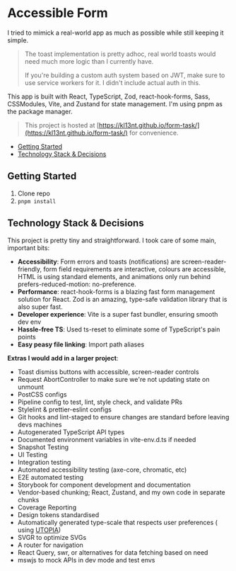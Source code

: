 # Accessible Form

I tried to mimick a real-world app as much as possible while still keeping it simple.

> The toast implementation is pretty adhoc, real world toasts would need much more logic than I currently have.
>
> If you're building a custom auth system based on JWT, make sure to use service workers for it. I didn't include actual auth in this. 

This app is built with React, TypeScript, Zod, react-hook-forms, Sass, CSSModules, Vite, and Zustand for state
management. I'm using pnpm as the package manager.

> This project is hosted at [https://kl13nt.github.io/form-task/](https://kl13nt.github.io/form-task/) for convenience.

- [Getting Started](#getting-started)
- [Technology Stack \& Decisions](#technology-stack--decisions)

## Getting Started

1. Clone repo
2. `pnpm install`

## Technology Stack & Decisions

This project is pretty tiny and straightforward. I took care of some main, important bits:

- **Accessibility**: Form errors and toasts (notifications) are screen-reader-friendly, form field requirements are
  interactive, colours are accessible, HTML is
  using standard elements, and animations only run behind prefers-reduced-motion: no-preference.
- **Performance**: react-hook-forms is a blazing fast form management solution for React. Zod is an amazing, type-safe
  validation library that is also super fast.
- **Developer experience**: Vite is a super fast bundler, ensuring smooth dev env
- **Hassle-free TS**: Used ts-reset to eliminate some of TypeScript's pain points
- **Easy peasy file linking**: Import path aliases

**Extras I would add in a larger project**:

- Toast dismiss buttons with accessible, screen-reader controls
- Request AbortController to make sure we're not updating state on unmount
- PostCSS configs
- Pipeline config to test, lint, style check, and validate PRs
- Stylelint & prettier-eslint configs
- Git hooks and lint-staged to ensure changes are standard before leaving devs machines
- Autogenerated TypeScript API types
- Documented environment variables in vite-env.d.ts if needed
- Snapshot Testing
- UI Testing
- Integration testing
- Automated accessibility testing (axe-core, chromatic, etc)
- E2E automated testing
- Storybook for component development and documentation
- Vendor-based chunking; React, Zustand, and my own code in separate chunks
- Coverage Reporting
- Design tokens standardised
- Automatically generated type-scale that respects user preferences (
  using [UTOPIA](https://utopia.fyi/type/calculator/))
- SVGR to optimize SVGs
- A router for navigation
- React Query, swr, or alternatives for data fetching based on need
- mswjs to mock APIs in dev mode and test envs
